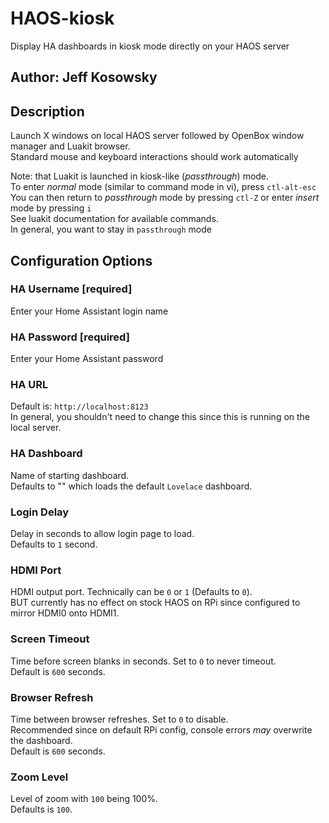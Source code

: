# HAOS-kiosk
Display HA dashboards in kiosk mode directly on your HAOS server

## Author: Jeff Kosowsky

## Description
Launch X windows on local HAOS server followed by OpenBox window manager and Luakit browser.<br>
Standard mouse and keyboard interactions should work automatically

Note: that Luakit is launched in kiosk-like (*passthrough*) mode.<br>
To enter *normal* mode (similar to command mode in vi), press `ctl-alt-esc`<br>
You can then return to *passthrough* mode by pressing `ctl-Z` or enter *insert* mode by pressing `i`<br>
See luakit documentation for available commands.<br>
In general, you want to stay in `passthrough` mode<br>

## Configuration Options
### HA Username [required]
Enter your Home Assistant login name
### HA Password [required]
Enter your Home Assistant password
### HA URL
Default is: `http://localhost:8123`<br>
In general, you shouldn't need to change this since this is running on the local server.
### HA Dashboard
Name of starting dashboard.<br>
Defaults to "" which loads the default `Lovelace` dashboard.
### Login Delay
Delay in seconds to allow login page to load.<br>
Defaults to `1` second.
### HDMI Port
HDMI output port. Technically can be `0` or `1` (Defaults to `0`).<br>
BUT currently has no effect on stock HAOS on RPi since configured to mirror HDMI0 onto HDMI1.
### Screen Timeout
Time before screen blanks in seconds. Set to `0` to never timeout.<br>
Default is `600` seconds.
### Browser Refresh
Time between browser refreshes. Set to `0` to disable.<br>
Recommended since on default RPi config, console errors *may* overwrite the dashboard.<br>
Default is `600` seconds.
### Zoom Level
Level of zoom with `100` being 100%. <br>
Defaults is `100`.
